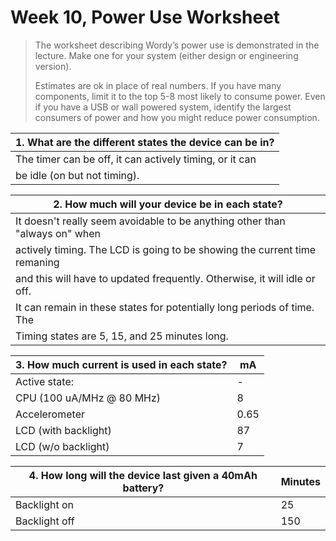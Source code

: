# Week 10, Power Use Worksheet

> The worksheet describing Wordy’s power use is demonstrated in the
> lecture. Make one for your system (either design or engineering
> version).
>
> Estimates are ok in place of real numbers. If you have
> many components, limit it to the top 5-8 most likely to consume
> power. Even if you have a USB or wall powered system, identify the
> largest consumers of power and how you might reduce power
> consumption.

| 1. What are the different states the device can be in?  |
|---------------------------------------------------------|
| The timer can be off, it can actively timing, or it can |
| be idle (on but not timing).                            |

| 2. How much will your device be in each state?                              |
|-----------------------------------------------------------------------------|
| It doesn't really seem avoidable to be anything other than "always on" when |
| actively timing. The LCD is going to be showing the current time remaning   |
| and this will have to updated frequently. Otherwise, it will idle or off.   |
| It can remain in these states for potentially long periods of time. The     |
| Timing states are 5, 15, and 25 minutes long.                               |

| 3. How much current is used in each state? | mA   |
|--------------------------------------------|------|
| Active state:                              | -    |
| CPU (100 uA/MHz @ 80 MHz)                  | 8    |
| Accelerometer                              | 0.65 |
| LCD  (with backlight)                      | 87   |
| LCD (w/o backlight)                        | 7    |

| 4. How long will the device last given a 40mAh battery? | Minutes |
|---------------------------------------------------------|---------|
| Backlight on                                            | 25      |
| Backlight off                                           | 150     |
